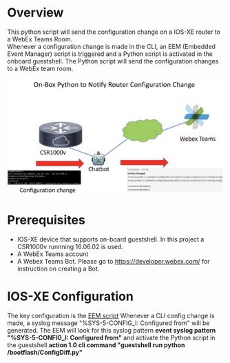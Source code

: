 # Overview
This python script will send the configuration change on a IOS-XE router to a WebEx Teams Room.  
Whenever a configuration change is made in the CLI, an EEM (Embedded Event Manager) script is triggered and a Python script is activated in the onboard guestshell.  The Python script will send the configuration changes to a WebEx team room.

![](./ChatBot.png)


# Prerequisites
- IOS-XE device that supports on-board guestshell.  In this project a CSR1000v runnning 16.06.02 is used.
- A WebEx Teams account
- A Webex Teams Bot.  Please go to https://developer.webex.com/ for instruction on creating a Bot.

# IOS-XE Configuration
The key configuration is the [EEM script](./EEM.cfg)
Whenever a CLI config change is made, a syslog message "%SYS-5-CONFIG_I: Configured from" will be generated.  The EEM will look for this syslog pattern 
**event syslog pattern "%SYS-5-CONFIG_I: Configured from"**
and activate the Python script in the guestshell
 **action 1.0 cli command "guestshell run python /bootflash/ConfigDiff.py"**
